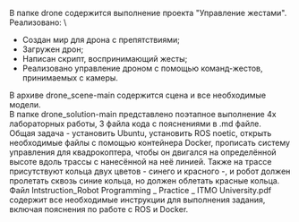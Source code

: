 В папке drone содержится выполнение проекта "Управление жестами". Реализовано: \
+ Создан мир для дрона с препятствиями;
+ Загружен дрон;
+ Написан скрипт, воспринимающий жесты;
+ Реализовано управление дроном с помощью команд-жестов, принимаемых с камеры.

В архиве drone_scene-main содержится сцена и все необходимые модели.\
В папке drone_solution-main представлено поэтапное выполнение 4х лабораторных работы, 3 файла кода с пояснениями в .md файле.\
Общая задача - установить Ubuntu, установить ROS noetic, открыть необходимые файлы с помощью контейнера Docker, прописать систему управления для квадрокоптера, чтобы он двигался на определённой высоте вдоль трассы с нанесённой на неё линией.
Также на трассе присутствуют кольца двух цветов - синего и красного -,  и робот должен пролетать сквозь синие кольца, но должен облетать красные кольца.\
Файл Intstruction_Robot Programming _ Practice _ ITMO University.pdf содержит все необходимые инструкции для выполнения задания, включая пояснения по работе с ROS и Docker.
